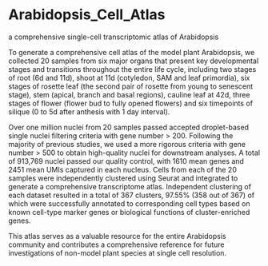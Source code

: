 # Arabidopsis_Cell_Atlas
a comprehensive single-cell transcriptomic atlas of Arabidopsis

To generate a comprehensive cell atlas of the model plant Arabidopsis, we collected 20 samples from six major organs that present key developmental stages and transitions throughout the entire life cycle, including two stages of root (6d and 11d), shoot at 11d (cotyledon, SAM and leaf primordia), six stages of rosette leaf (the second pair of rosette from young to senescent stage), stem (apical, branch and basal regions), cauline leaf at 42d, three stages of flower (flower bud to fully opened flowers) and six timepoints of silique (0 to 5d after anthesis with 1 day interval).

Over one million nuclei from 20 samples passed accepted droplet-based single nuclei filtering criteria with gene number > 200. Following the majority of previous studies, we used a more rigorous criteria with gene number > 500 to obtain high-quality nuclei for downstream analyses. A total of 913,769 nuclei passed our quality control, with 1610 mean genes and 2451 mean UMIs captured in each nucleus. Cells from each of the 20 samples were independently clustered using Seurat and integrated to generate a comprehensive transcriptome atlas. Independent clustering of each dataset resulted in a total of 367 clusters, 97.55% (358 out of 367) of which were successfully annotated to corresponding cell types based on known cell-type marker genes or biological functions of cluster-enriched genes.

This atlas serves as a valuable resource for the entire Arabidopsis community and contributes a comprehensive reference for future investigations of non-model plant species at single cell resolution.
